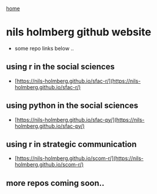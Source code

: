 [home](https://nils-holmberg.github.io/)

# nils holmberg github website

- some repo links below ..

## using r in the social sciences

- [https://nils-holmberg.github.io/sfac-r/](https://nils-holmberg.github.io/sfac-r/)

## using python in the social sciences

- [https://nils-holmberg.github.io/sfac-py/](https://nils-holmberg.github.io/sfac-py/)

## using r in strategic communication

- [https://nils-holmberg.github.io/scom-r/](https://nils-holmberg.github.io/scom-r/)

## more repos coming soon..


